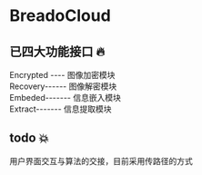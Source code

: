 # BreadoCloud
## 已四大功能接口 :fire:
 Encrypted ---- 图像加密模块<br>
 Recovery------ 图像解密模块<br>
 Embeded------- 信息嵌入模块<br>
 Extract------- 信息提取模块<br>

## todo :boom:
  用户界面交互与算法的交接，目前采用传路径的方式
 
 
